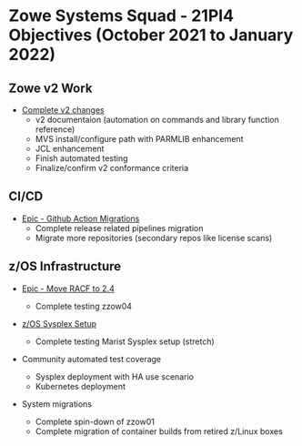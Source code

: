 # Zowe Systems Squad - 21PI4 Objectives (October 2021 to January 2022)

## Zowe v2 Work

* [Complete v2 changes](https://github.com/zowe/zowe-install-packaging/issues?q=is%3Aissue+is%3Aopen+label%3Av2)
  - v2 documentaion (automation on commands and library function reference)
  - MVS install/configure path with PARMLIB enhancement
  - JCL enhancement
  - Finish automated testing
  - Finalize/confirm v2 conformance criteria

## CI/CD 

* [Epic - Github Action Migrations](https://github.com/zowe/zowe-install-packaging/issues/2267)
  - Complete release related pipelines migration
  - Migrate more repositories (secondary repos like license scans)

## z/OS Infrastructure

* [Epic - Move RACF to 2.4](https://github.com/zowe/zowe-install-packaging/issues/1397)
  * Complete testing zzow04

* [z/OS Sysplex Setup](https://github.com/zowe/zowe-install-packaging/issues/1479)
  - Complete testing Marist Sysplex setup (stretch)

* Community automated test coverage
  - Sysplex deployment with HA use scenario
  - Kubernetes deployment

* System migrations
  - Complete spin-down of zzow01
  - Complete migration of container builds from retired z/Linux boxes
